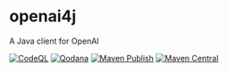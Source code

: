 # openai4j
A Java client for OpenAI

[![CodeQL](https://github.com/mustangxu/openai4j/actions/workflows/codeql.yml/badge.svg)](https://github.com/mustangxu/openai4j/actions/workflows/codeql.yml)
[![Qodana](https://github.com/mustangxu/openai4j/actions/workflows/qodana.yml/badge.svg)](https://github.com/mustangxu/openai4j/actions/workflows/qodana.yml)
[![Maven Publish](https://github.com/mustangxu/openai4j/actions/workflows/maven-publish.yml/badge.svg)](https://github.com/mustangxu/openai4j/actions/workflows/maven-publish.yml)
[![Maven Central](https://img.shields.io/maven-central/v/com.jayxu/openai4j)](https://search.maven.org/artifact/com.jayxu/openai4j)

